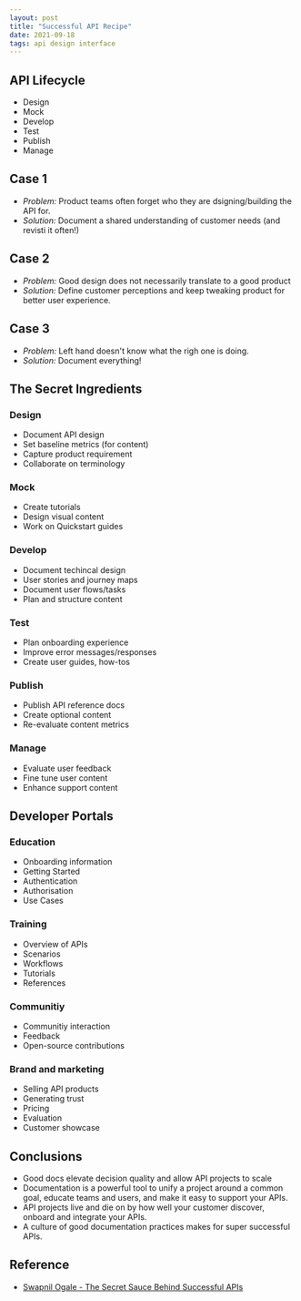 ```yaml
---
layout: post
title: "Successful API Recipe"
date: 2021-09-18
tags: api design interface
---
```


## API Lifecycle

* Design
* Mock
* Develop
* Test
* Publish
* Manage

## Case 1
* _Problem:_ Product teams often forget who they are dsigning/building the API for.
* _Solution:_ Document a shared understanding of customer needs (and revisti it often!)

## Case 2
* _Problem:_ Good design does not necessarily translate to a good product
* _Solution:_ Define customer perceptions and keep tweaking product for better user experience.

## Case 3
* _Problem:_ Left hand doesn't know what the righ one is doing.
* _Solution:_ Document everything!

## The Secret Ingredients

### Design
* Document API design
* Set baseline metrics (for content)
* Capture product requirement
* Collaborate on terminology

### Mock
* Create tutorials
* Design visual content
* Work on Quickstart guides

### Develop
* Document techincal design
* User stories and journey maps
* Document user flows/tasks
* Plan and structure content

### Test
* Plan onboarding experience
* Improve error messages/responses
* Create user guides, how-tos

### Publish
* Publish API reference docs
* Create optional content
* Re-evaluate content metrics

### Manage
* Evaluate user feedback
* Fine tune user content
* Enhance support content

## Developer Portals

### Education
* Onboarding information
* Getting Started
* Authentication
* Authorisation
* Use Cases

### Training
* Overview of APIs
* Scenarios
* Workflows
* Tutorials
* References

### Communitiy
* Communitiy interaction
* Feedback
* Open-source contributions

### Brand and marketing
* Selling API products
* Generating trust
* Pricing
* Evaluation
* Customer showcase

## Conclusions
* Good docs elevate decision quality and allow API projects to scale
* Documentation is a powerful tool to unify a project around a common goal, educate teams and users, and make it easy to support your APIs.
* API projects live and die on by how well your customer discover, onboard and integrate your APIs.
* A culture of good documentation practices makes for super successful APIs.

## Reference
* [Swapnil Ogale - The Secret Sauce Behind Successful APIs](https://www.youtube.com/watch?v=wQy6X14joKI)
